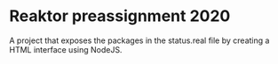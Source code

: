 # Reaktor preassignment 2020

A project that exposes the packages in the status.real file
by creating a HTML interface using NodeJS.
